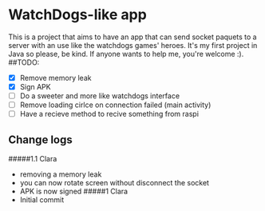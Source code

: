 # WatchDogs-like app
This is a project that aims to have an app that can send socket paquets to a server with an use like the watchdogs games' heroes.
It's my first project in Java so please, be kind.
If anyone wants to help me, you're welcome :).
##TODO:
-[x] Remove memory leak
-[x] Sign APK
-[ ] Do a sweeter and more like watchdogs interface
-[ ] Remove loading cirlce on connection failed (main activity)
-[ ] Have a recieve method to recive something from raspi

## Change logs
#####1.1 Clara
* removing a memory leak
* you can now rotate screen without disconnect the socket
* APK is now signed
#####1 Clara
* Initial commit
